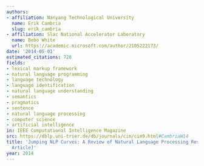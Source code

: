 ```yaml
---
authors:
- affiliation: Nanyang Technological University
  name: Erik Cambria
  slug: erik_cambria
- affiliation: Slac National Accelerator Laboratory
  name: Bebo White
  url: https://academic.microsoft.com/author/2105222173/
date: '2014-05-01'
estimated_citations: 728
fields:
- lexical markup framework
- natural language programming
- language technology
- language identification
- natural language understanding
- semantics
- pragmatics
- sentence
- natural language processing
- computer science
- artificial intelligence
in: IEEE Computational Intelligence Magazine
src: https://dblp.uni-trier.de/db/journals/cim/cim9.html#CambriaW14
title: 'Jumping NLP Curves: A Review of Natural Language Processing Research [Review
  Article]'
year: 2014
---
```

